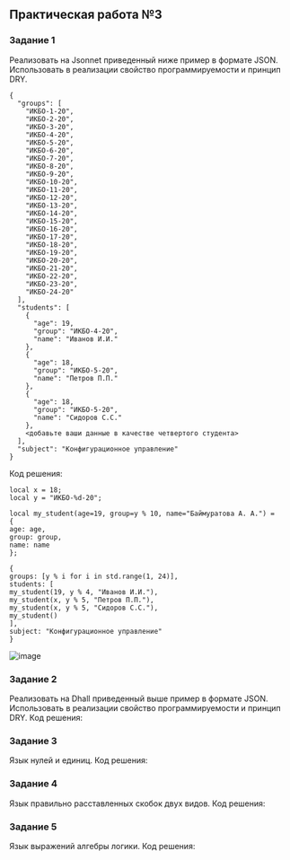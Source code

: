 ## Практическая работа №3
### Задание 1
Реализовать на Jsonnet приведенный ниже пример в формате JSON. Использовать в реализации свойство программируемости и принцип DRY.

```
{
  "groups": [
    "ИКБО-1-20",
    "ИКБО-2-20",
    "ИКБО-3-20",
    "ИКБО-4-20",
    "ИКБО-5-20",
    "ИКБО-6-20",
    "ИКБО-7-20",
    "ИКБО-8-20",
    "ИКБО-9-20",
    "ИКБО-10-20",
    "ИКБО-11-20",
    "ИКБО-12-20",
    "ИКБО-13-20",
    "ИКБО-14-20",
    "ИКБО-15-20",
    "ИКБО-16-20",
    "ИКБО-17-20",
    "ИКБО-18-20",
    "ИКБО-19-20",
    "ИКБО-20-20",
    "ИКБО-21-20",
    "ИКБО-22-20",
    "ИКБО-23-20",
    "ИКБО-24-20"
  ],
  "students": [
    {
      "age": 19,
      "group": "ИКБО-4-20",
      "name": "Иванов И.И."
    },
    {
      "age": 18,
      "group": "ИКБО-5-20",
      "name": "Петров П.П."
    },
    {
      "age": 18,
      "group": "ИКБО-5-20",
      "name": "Сидоров С.С."
    },
    <добавьте ваши данные в качестве четвертого студента>
  ],
  "subject": "Конфигурационное управление"
}
```
Код решения:
```
local x = 18;
local y = "ИКБО-%d-20";

local my_student(age=19, group=y % 10, name="Баймуратова А. А.") =
{
age: age,
group: group,
name: name
};

{
groups: [y % i for i in std.range(1, 24)],
students: [
my_student(19, y % 4, "Иванов И.И."),
my_student(x, y % 5, "Петров П.П."),
my_student(x, y % 5, "Сидоров С.С."),
my_student()
],
subject: "Конфигурационное управление"
}

```
![image](https://github.com/user-attachments/assets/15e4ef19-ca0c-41b1-9a35-2b877241c73b)


### Задание 2
Реализовать на Dhall приведенный выше пример в формате JSON. Использовать в реализации свойство программируемости и принцип DRY.
Код решения:

### Задание 3
Язык нулей и единиц.
Код решения:

### Задание 4
Язык правильно расставленных скобок двух видов.
Код решения:

### Задание 5
Язык выражений алгебры логики.
Код решения:
